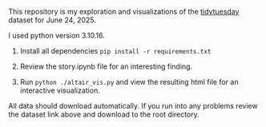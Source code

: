 This repository is my exploration and visualizations of the [tidytuesday](https://github.com/rfordatascience/tidytuesday/blob/main/data/2025/2025-06-24/readme.md) dataset for June 24, 2025. 

I used python version 3.10.16.

1. Install all dependencies
```pip install -r requirements.txt```

2. Review the story.ipynb file for an interesting finding.

3. Run ```python ./altair_vis.py``` and view the resulting html file for an interactive visualization.

All data should download automatically. If you run into any problems review the dataset link above and download to the root directory.
